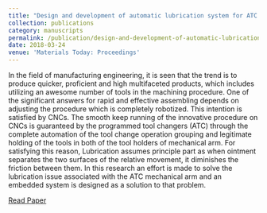 ```yaml
---
title: "Design and development of automatic lubrication system for ATC of CNC"
collection: publications
category: manuscripts
permalink: /publication/design-and-development-of-automatic-lubrication-system-for-atc-of-cnc
date: 2018-03-24
venue: 'Materials Today: Proceedings'
---
```


In the field of manufacturing engineering, it is seen that the trend is to produce quicker, proficient and high multifaceted products, which includes utilizing an awesome number of tools in the machining procedure. One of the significant answers for rapid and effective assembling depends on adjusting the procedure which is completely robotized. This intention is satisfied by CNCs. The smooth keep running of the innovative procedure on CNCs is guaranteed by the programmed tool changers (ATC) through the complete automation of the tool change operation grouping and legitimate holding of the tools in both of the tool holders of mechanical arm. For satisfying this reason, Lubrication assumes principle part as when ointment separates the two surfaces of the relative movement, it diminishes the friction between them. In this research an effort is made to solve the lubrication issue associated with the ATC mechanical arm and an embedded system is designed as a solution to that problem.

[Read Paper](https://doi.org/10.1016/j.matpr.2017.11.653)